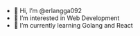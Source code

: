 - 👋 Hi, I’m @erlangga092
- 👀 I’m interested in Web Development
- 🌱 I’m currently learning Golang and React

<!---
erlangga092/erlangga092 is a ✨ special ✨ repository because its `README.md` (this file) appears on your GitHub profile.
You can click the Preview link to take a look at your changes.
--->
